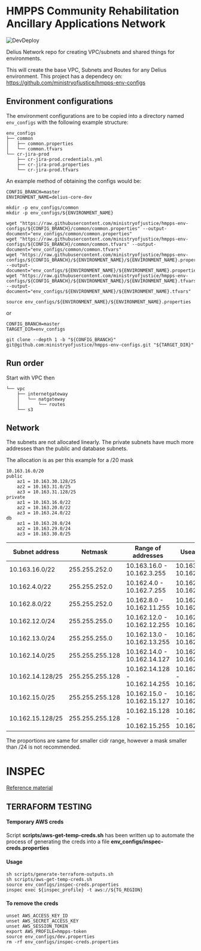 # HMPPS Community Rehabilitation Ancillary Applications Network

![DevDeploy](https://codebuild.eu-west-2.amazonaws.com/badges?uuid=eyJlbmNyeXB0ZWREYXRhIjoiZEZWYkx6UFM3WHdrMGNkcUl1WHUwTmhWNEk5aXRkWS95OHdTbUx4SU9ieG82bUxvVktaSUJVbnZhTHRFY25QYTBYTlVIVkdrTEdOeWluT2UxVDN1bk9rPSIsIml2UGFyYW1ldGVyU3BlYyI6IkxwRzFOaFVaLzRRYzA2OUwiLCJtYXRlcmlhbFNldFNlcmlhbCI6MX0%3D&branch=master)

Delius Network repo for creating VPC/subnets and shared things for environments.

This will create the base VPC, Subnets and Routes for any Delius environment.
This project has a dependecy on:
https://github.com/ministryofjustice/hmpps-env-configs

## Environment configurations

The environment configurations are to be copied into a directory named `env_configs` with the following example structure:

```
env_configs
├── common
│   ├── common.properties
│   └── common.tfvars
└── cr-jira-prod
    ├── cr-jira-prod.credentials.yml
    ├── cr-jira-prod.properties
    └── cr-jira-prod.tfvars
```

An example method of obtaining the configs would be:

```
CONFIG_BRANCH=master
ENVIRONMENT_NAME=delius-core-dev

mkdir -p env_configs/common
mkdir -p env_configs/${ENVIRONMENT_NAME}

wget "https://raw.githubusercontent.com/ministryofjustice/hmpps-env-configs/${CONFIG_BRANCH}/common/common.properties" --output-document="env_configs/common/common.properties"
wget "https://raw.githubusercontent.com/ministryofjustice/hmpps-env-configs/${CONFIG_BRANCH}/common/common.tfvars" --output-document="env_configs/common/common.tfvars"
wget "https://raw.githubusercontent.com/ministryofjustice/hmpps-env-configs/${CONFIG_BRANCH}/${ENVIRONMENT_NAME}/${ENVIRONMENT_NAME}.properties" --output-document="env_configs/${ENVIRONMENT_NAME}/${ENVIRONMENT_NAME}.properties"
wget "https://raw.githubusercontent.com/ministryofjustice/hmpps-env-configs/${CONFIG_BRANCH}/${ENVIRONMENT_NAME}/${ENVIRONMENT_NAME}.tfvars" --output-document="env_configs/${ENVIRONMENT_NAME}/${ENVIRONMENT_NAME}.tfvars"

source env_configs/${ENVIRONMENT_NAME}/${ENVIRONMENT_NAME}.properties
```

or

```
CONFIG_BRANCH=master
TARGET_DIR=env_configs

git clone --depth 1 -b "${CONFIG_BRANCH}" git@github.com:ministryofjustice/hmpps-env-configs.git "${TARGET_DIR}"
```

## Run order

Start with VPC
then

```
└── vpc
    ├── internetgateway
    │   └── natgateway
    │       └── routes
    └── s3
```

## Network

The subnets are not allocated linearly. The private subnets have much more addresses than the public and database subnets.

The allocation is as per this example for a /20 mask

```
10.163.16.0/20
public
    az1 = 10.163.30.128/25
    az2 = 10.163.31.0/25
    az3 = 10.163.31.128/25
private
    az1 = 10.163.16.0/22
    az2 = 10.163.20.0/22
    az3 = 10.163.24.0/22
db
    az1 = 10.163.28.0/24
    az2 = 10.163.29.0/24
    az3 = 10.163.30.0/25
```

| Subnet address   | Netmask         | Range of addresses            | Useable IPs                   | Hosts |
| ---------------- | --------------- | ----------------------------- | ----------------------------- | ----- |
| 10.163.16.0/22   | 255.255.252.0   | 10.163.16.0 - 10.162.3.255    | 10.163.16.1 - 10.162.3.254    | 1022  |
| 10.162.4.0/22    | 255.255.252.0   | 10.162.4.0 - 10.162.7.255     | 10.162.4.1 - 10.162.7.254     | 1022  |
| 10.162.8.0/22    | 255.255.252.0   | 10.162.8.0 - 10.162.11.255    | 10.162.8.1 - 10.162.11.254    | 1022  |
| 10.162.12.0/24   | 255.255.255.0   | 10.162.12.0 - 10.162.12.255   | 10.162.12.1 - 10.162.12.254   | 254   |
| 10.162.13.0/24   | 255.255.255.0   | 10.162.13.0 - 10.162.13.255   | 10.162.13.1 - 10.162.13.254   | 254   |
| 10.162.14.0/25   | 255.255.255.128 | 10.162.14.0 - 10.162.14.127   | 10.162.14.1 - 10.162.14.126   | 126   |
| 10.162.14.128/25 | 255.255.255.128 | 10.162.14.128 - 10.162.14.255 | 10.162.14.129 - 10.162.14.254 | 126   |
| 10.162.15.0/25   | 255.255.255.128 | 10.162.15.0 - 10.162.15.127   | 10.162.15.1 - 10.162.15.126   | 126   |
| 10.162.15.128/25 | 255.255.255.128 | 10.162.15.128 - 10.162.15.255 | 10.162.15.129 - 10.162.15.254 | 126   |

The proportions are same for smaller cidr range, however a mask smaller than /24 is not recommended.

# INSPEC

[Reference material](https://www.inspec.io/docs/reference/resources/#aws-resources)

## TERRAFORM TESTING

#### Temporary AWS creds

Script **scripts/aws-get-temp-creds.sh** has been written up to automate the process of generating the creds into a file **env_configs/inspec-creds.properties**

#### Usage

```
sh scripts/generate-terraform-outputs.sh
sh scripts/aws-get-temp-creds.sh
source env_configs/inspec-creds.properties
inspec exec ${inspec_profile} -t aws://${TG_REGION}
```

#### To remove the creds

```
unset AWS_ACCESS_KEY_ID
unset AWS_SECRET_ACCESS_KEY
unset AWS_SESSION_TOKEN
export AWS_PROFILE=hmpps-token
source env_configs/dev.properties
rm -rf env_configs/inspec-creds.properties
```
